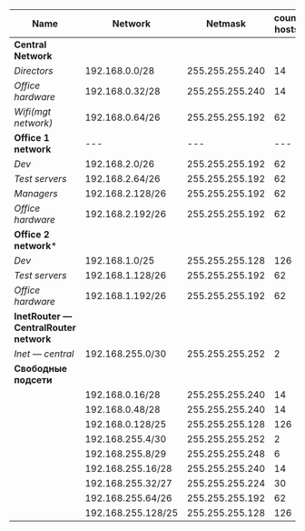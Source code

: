 | Name                                   | Network            | Netmask         | count hosts | Hostmin         | Hostmax         | Broadcast       |
| -------------------------------------- | ------------------ | --------------- | ----------- | --------------- | --------------- | --------------- |
| **Central Network**                    |                    |                 |             |                 |                 |                 |
| _Directors_                            | 192.168.0.0/28     | 255.255.255.240 | 14          | 192.168.0.1     | 192.168.0.14    | 192.168.0.15    |
| _Office hardware_                      | 192.168.0.32/28    | 255.255.255.240 | 14          | 192.168.0.33    | 192.168.0.46    | 192.168.0.47    |
| _Wifi(mgt network)_                    | 192.168.0.64/26    | 255.255.255.192 | 62          | 192.168.0.65    | 192.168.0.126   | 192.168.0.127   |
| **Office 1 network**                   | ---                | ---             | ---         | ---             | ---             | ---             |
| _Dev_                                  | 192.168.2.0/26     | 255.255.255.192 | 62          | 192.168.2.1     | 192.168.2.62    | 192.168.2.63    |
| _Test servers_                         | 192.168.2.64/26    | 255.255.255.192 | 62          | 192.168.2.65    | 192.168.2.126   | 192.168.2.127   |
| _Managers_                             | 192.168.2.128/26   | 255.255.255.192 | 62          | 192.168.2.129   | 192.168.2.190   | 192.168.2.191   |
| _Office hardware_                      | 192.168.2.192/26   | 255.255.255.192 | 62          | 192.168.2.193   | 192.168.2.254   | 192.168.2.255   |
| **Office 2 network***                  |                    |                 |             |                 |                 |                 |
| _Dev_                                  | 192.168.1.0/25     | 255.255.255.128 | 126         | 192.168.1.1     | 192.168.1.126   | 192.168.1.127   |
| _Test servers_                         | 192.168.1.128/26   | 255.255.255.192 | 62          | 192.168.1.129   | 192.168.1.190   | 192.168.1.191   |
| _Office hardware_                      | 192.168.1.192/26   | 255.255.255.192 | 62          | 192.168.1.193   | 192.168.1.254   | 192.168.1.255   |
| **InetRouter — CentralRouter network** |                    |                 |             |                 |                 |                 |
| _Inet — central_                       | 192.168.255.0/30   | 255.255.255.252 | 2           | 192.168.255.1   | 192.168.255.2   | 192.168.255.3   |
| **Свободные подсети**                  |                    |                 |             |                 |                 |                 |
|                                        | 192.168.0.16/28    | 255.255.255.240 | 14          | 192.168.0.17    | 192.168.0.30    | 192.168.0.31    |
|                                        | 192.168.0.48/28    | 255.255.255.240 | 14          | 192.168.0.49    | 192.168.0.62    | 192.168.0.63    |
|                                        | 192.168.0.128/25   | 255.255.255.128 | 126         | 192.168.0.129   | 192.168.0.254   | 192.168.0.255   |
|                                        | 192.168.255.4/30   | 255.255.255.252 | 2           | 192.168.255.5   | 192.168.255.6   | 192.168.255.7   |
|                                        | 192.168.255.8/29   | 255.255.255.248 | 6           | 192.168.255.9   | 192.168.255.14  | 192.168.255.15  |
|                                        | 192.168.255.16/28  | 255.255.255.240 | 14          | 192.168.255.17  | 192.168.255.30  | 192.168.255.31  |
|                                        | 192.168.255.32/27  | 255.255.255.224 | 30          | 192.168.255.33  | 192.168.255.62  | 192.168.255.63  |
|                                        | 192.168.255.64/26  | 255.255.255.192 | 62          | 192.168.255.65  | 192.168.255.126 | 192.168.255.127 |
|                                        | 192.168.255.128/25 | 255.255.255.128 | 126         | 192.168.255.129 | 192.168.255.254 | 192.168.255.255 |